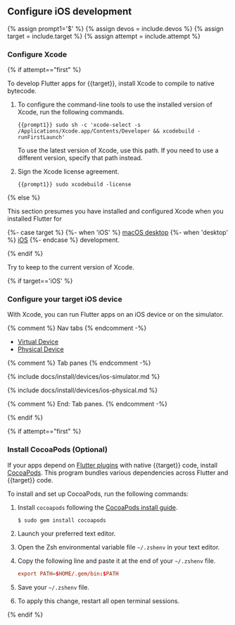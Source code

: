 ## Configure iOS development

{% assign prompt1='$' %}
{% assign devos = include.devos %}
{% assign target = include.target %}
{% assign attempt = include.attempt %}

### Configure Xcode

{% if attempt=="first" %}

To develop Flutter apps for {{target}}, install Xcode to compile to native bytecode.

1. To configure the command-line tools to use the installed version of Xcode,
   run the following commands.

    ```terminal
    {{prompt1}} sudo sh -c 'xcode-select -s /Applications/Xcode.app/Contents/Developer && xcodebuild -runFirstLaunch'
    ```

   To use the latest version of Xcode, use this path.
   If you need to use a different version, specify that path instead.

1. Sign the Xcode license agreement.

    ```terminal
    {{prompt1}} sudo xcodebuild -license
    ```

{% else %}

This section presumes you have installed and configured Xcode when you
installed Flutter for

{%- case target %}
{%- when 'iOS' %}
[macOS desktop][macos-install]
{%- when 'desktop' %}
[iOS][ios-install]
{%- endcase %}
 development.

[macos-install]: /get-started/install/macos/desktop/#configure-ios-development
[ios-install]: /get-started/install/macos/mobile-ios/#configure-ios-development

{% endif %}

Try to keep to the current version of Xcode.

{% if target=='iOS' %}

### Configure your target iOS device

With Xcode, you can run Flutter apps on an iOS device or on the simulator.

{% comment %} Nav tabs {% endcomment -%}
<ul class="nav nav-tabs" id="ios-devices-vp" role="tablist">
    <li class="nav-item">
        <a class="nav-link active" id="virtual-tab" href="#virtual" role="tab" aria-controls="virtual" aria-selected="true">Virtual Device</a>
    </li>
    <li class="nav-item">
        <a class="nav-link" id="physical-tab" href="#physical" role="tab" aria-controls="physical" aria-selected="false">Physical Device</a>
    </li>
</ul>

{% comment %} Tab panes {% endcomment -%}
<div class="tab-content">

<div class="tab-pane active" id="virtual" role="tabpanel" aria-labelledby="virtual-tab" markdown="1">

{% include docs/install/devices/ios-simulator.md %}

</div>

<div class="tab-pane" id="physical" role="tabpanel" aria-labelledby="physical-tab" markdown="1">

{% include docs/install/devices/ios-physical.md %}

</div>
</div>
{% comment %} End: Tab panes. {% endcomment -%}

{% endif %}

{% if attempt=="first" %}

### Install CocoaPods (Optional)

If your apps depend on [Flutter plugins][] with native {{target}} code,
install [CocoaPods][cocoapods].
This program bundles various dependencies across Flutter and {{target}} code.

To install and set up CocoaPods, run the following commands:

1. Install `cocoapods` following the
   [CocoaPods install guide][cocoapods].

   ```terminal
   $ sudo gem install cocoapods
   ```
1. Launch your preferred text editor.

1. Open the Zsh environmental variable file `~/.zshenv` in your text editor.

1. Copy the following line and paste it at the end of your `~/.zshenv` file.

   ```conf
   export PATH=$HOME/.gem/bin:$PATH
   ```

1. Save your `~/.zshenv` file.

1. To apply this change, restart all open terminal sessions.

[Flutter plugins]: /packages-and-plugins/developing-packages#types

{% endif %}

[cocoapods]: https://guides.cocoapods.org/using/getting-started.html#installation
